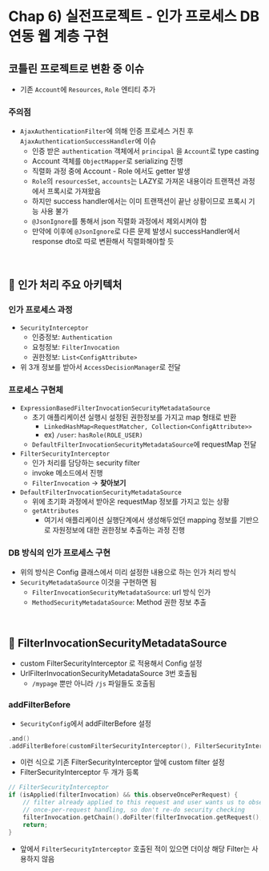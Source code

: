 # Chap 6) 실전프로젝트 - 인가 프로세스 DB 연동 웹 계층 구현

## 코틀린 프로젝트로 변환 중 이슈

- 기존 `Account`에 `Resources`, `Role` 엔티티 추가

### 주의점
- `AjaxAuthenticationFilter`에 의해 인증 프로세스 거친 후 `AjaxAuthenticationSuccessHandler`에 이슈 
  - 인증 받은 `authentication` 객체에서 `principal` 을 `Account`로 type casting
  - Account 객체를 `ObjectMapper`로 serializing 진행
  - 직렬화 과정 중에 Account - Role 에서도 getter 발생
  - `Role`의 `resourcesSet`, `accounts`는 LAZY로 가져온 내용이라 트랜잭션 과정에서 프록시로 가져왔음
  - 하지만 success handler에서는 이미 트랜잭션이 끝난 상황이므로 프록시 기능 사용 불가
  - `@JsonIgnore`를 통해서 json 직렬화 과정에서 제외시켜야 함
  - 만약에 이후에 `@JsonIgnore`로 다른 문제 발생시 successHandler에서 response dto로 따로 변환해서 직렬화해야할 듯

<br>

## :pushpin: 인가 처리 주요 아키텍처

### 인가 프로세스 과정
- `SecurityInterceptor`
  - 인증정보: `Authentication`
  - 요청정보: `FilterInvocation`
  - 권한정보: `List<ConfigAttribute>`
- 위 3개 정보를 받아서 `AccessDecisionManager`로 전달

### 프로세스 구현체
- `ExpressionBasedFilterInvocationSecurityMetadataSource`
  - 초기 애플리케이션 실행시 설정된 권한정보를 가지고 map 형태로 반환
    - `LinkedHashMap<RequestMatcher, Collection<ConfigAttribute>>`
    - ex) `/user`: `hasRole(ROLE_USER)`
  - `DefaultFilterInvocationSecurityMetadataSource`에 requestMap 전달
- `FilterSecurityInterceptor`
  - 인가 처리를 담당하는 security filter
  - invoke 메소드에서 진행 
  - `FilterInvocation` -> **찾아보기**
- `DefaultFilterInvocationSecurityMetadataSource`
  - 위에 초기화 과정에서 받아온 requestMap 정보를 가지고 있는 상황
  - `getAttributes`
    - 여기서 애플리케이션 실행단계에서 생성해두었던 mapping 정보를 기반으로 자원정보에 대한 권한정보 추출하는 과정 진행

### DB 방식의 인가 프로세스 구현
- 위의 방식은 Config 클래스에서 미리 설정한 내용으로 하는 인가 처리 방식
- `SecurityMetadataSource` 이것을 구현하면 됨
  - `FilterInvocationSecurityMetadataSource`: url 방식 인가
  - `MethodSecurityMetadataSource`: Method 권한 정보 추출

<br>

## :pushpin: FilterInvocationSecurityMetadataSource
- custom FilterSecurityInterceptor 로 적용해서 Config 설정
- UrlFilterInvocationSecurityMetadataSource 3번 호출됨
  - `/mypage` 뿐만 아니라 `/js` 파일들도 호출됨

### addFilterBefore
- `SecurityConfig`에서 addFilterBefore 설정
```kotlin
.and()
.addFilterBefore(customFilterSecurityInterceptor(), FilterSecurityInterceptor::class.java)
```
- 이런 식으로 기존 FilterSecurityInterceptor 앞에 custom filter 설정
- FilterSecurityInterceptor 두 개가 등록

```kotlin
// FilterSecurityInterceptor
if (isApplied(filterInvocation) && this.observeOncePerRequest) {
    // filter already applied to this request and user wants us to observe
    // once-per-request handling, so don't re-do security checking
    filterInvocation.getChain().doFilter(filterInvocation.getRequest(), filterInvocation.getResponse());
    return;
}
```
- 앞에서 `FilterSecurityInterceptor` 호출된 적이 있으면 더이상 해당 Filter는 사용하지 않음